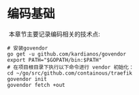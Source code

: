 # 编码基础

​	本章节主要记录编码相关的技术点:





```shell
# 安装govendor
go get -u github.com/kardianos/govendor
export PATH="$GOPATH/bin:$PATH"
# 在项目根目录下执行以下命令进行 vendor 初始化：
cd ~/go/src/github.com/containous/traefik
govendor init
govendor fetch +out

```



